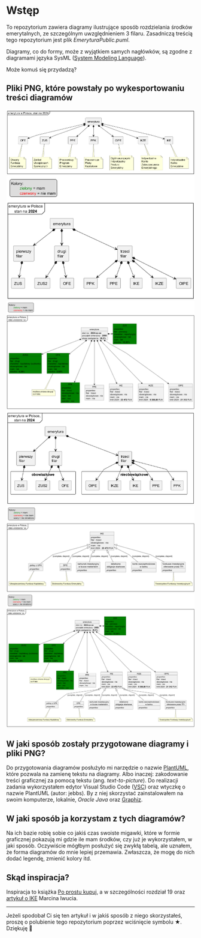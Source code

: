 # Wstęp

To repozytorium zawiera diagramy ilustrujące sposób rozdzielania środków emerytalnych, ze szczególnym uwzględnieniem 3 filaru. Zasadniczą treścią tego repozytorium jest plik *EmeryturaPublic.puml*.

Diagramy, co do formy, może z wyjątkiem samych nagłówków, są zgodne z diagramami języka SysML ([System Modeling Language](https://en.wikipedia.org/wiki/Systems_modeling_language)).

Może komuś się przydadzą?

## Pliki PNG, które powstały po wykesportowaniu treści diagramów
![objaśnienia skrótów](/diagramy/skroty.png)
![struktura: filary emerytury](/diagramy/filary.png)
![filary](/diagramy/WszystkoRazem.png)
![obowiązkowe vs. nieobowiązkowe](/diagramy/ObowNieobow.png)
![typy: IKE](/diagramy/IKE_Kategorie.png)
![wszystko razem](/diagramy/IKEpubliczny.png)

## W jaki sposób zostały przygotowane diagramy i pliki PNG?

Do przygotowania diagramów posłużyło mi narzędzie o nazwie [PlantUML](https://plantuml.com/), które pozwala na zamienę tekstu na diagramy. Albo inaczej: zakodowanie treści graficznej za pomocą tekstu (ang. *text-to-picture*). Do realizacji zadania wykorzystałem edytor Visual Studio Code ([VSC](https://code.visualstudio.com/)) oraz wtyczkę o nazwie PlantUML (autor: jebbs). By z niej skorzystać zainstalowałem na swoim komputerze, lokalnie, *Oracle Java* oraz [Graphiz](https://www.graphviz.org/download/).

## W jaki sposób ja korzystam z tych diagramów?
Na ich bazie robię sobie co jakiś czas swoiste migawki, które w formie graficznej pokazują mi gdzie ile mam środków, czy już je wykorzystałem, w jaki sposób. Oczywiście mógłbym posłużyć się zwykłą tabelą, ale uznałem, że forma diagramów do mnie lepiej przemawia. Zwłaszcza, że mogę do nich dodać legendę, zmienić kolory itd.


## Skąd inspiracja?

Inspiracja to książka [Po prostu kupuj](https://lubimyczytac.pl/ksiazka/5105908/po-prostu-kupuj-sprawdzone-sposoby-oszczedzania-i-budowania-majatku-adaptacja-do-polskich-realiow), a w szczególności rozdział 19 oraz [artykuł o IKE](https://marciniwuc.com/wszystko-o-ike/) Marcina Iwucia.

---
Jeżeli spodobał Ci się ten artykuł i w jakiś sposób z niego skorzystałeś, proszę o polubienie tego repozytorium poprzez wciśnięcie symbolu ★. Dziękuję 🙂